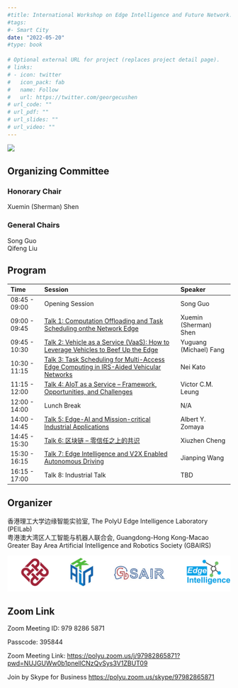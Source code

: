 ```yaml
---
#title: International Workshop on Edge Intelligence and Future Network: towards Ubiquitous Connectivity 
#tags:
#- Smart City
date: "2022-05-20"
#type: book

# Optional external URL for project (replaces project detail page).
# links:
# - icon: twitter
#   icon_pack: fab
#   name: Follow
#   url: https://twitter.com/georgecushen
# url_code: ""
# url_pdf: ""
# url_slides: ""
# url_video: ""
---
```


![](feature.png)

## Organizing Committee

### Honorary Chair 
Xuemin (Sherman) Shen

### General Chairs 
Song Guo   
Qifeng Liu

## Program 

| Time          | Session                                                      | Speaker                         |
| :------------ | :----------------------------------------------------------- | :------------------------------ |
| 08:45 - 09:00 | Opening Session                                              | Song Guo |
| 09:00 - 09:45 | [Talk 1: Computation Offloading and Task Scheduling onthe Network Edge](talk1) | Xuemin (Sherman) Shen           |
| 09:45 - 10:30 | [Talk 2: Vehicle as a Service (VaaS): How to Leverage Vehicles to Beef Up the Edge](talk2) | Yuguang (Michael) Fang          |
| 10:30 - 11:15 | [Talk 3: Task Scheduling for Multi-Access Edge Computing in IRS-Aided Vehicular Networks](talk3) | Nei Kato                        |
| 11:15 - 12:00 | [Talk 4: AIoT as a Service – Framework, Opportunities, and Challenges](talk4) | Victor C.M. Leung               |
| 12:00 - 14:00 | Lunch Break                                                  | N/A                             |
| 14:00 - 14:45 | [Talk 5: Edge-AI and Mission-critical Industrial Applications](talk5) | Albert Y. Zomaya                |
| 14:45 - 15:30 | [Talk 6: 区块链 – 零信任之上的共识](talk6)                   | Xiuzhen Cheng                   |
| 15:30 - 16:15 | [Talk 7: Edge Intelligence and V2X Enabled Autonomous Driving](talk7) | Jianping Wang                   |
| 16:15 - 17:00 | Talk 8: Industrial Talk                                      | TBD                             |

## Organizer
香港理工大学边缘智能实验室, The PolyU Edge Intelligence Laboratory (PEILab)  
粤港澳大湾区人工智能与机器人联合会, Guangdong-Hong Kong-Macao Greater Bay Area Artificial Intelligence and Robotics Society (GBAIRS)  

![](org.png)

## Zoom Link

Zoom Meeting ID: 979 8286 5871

Passcode: 395844

Zoom Meeting Link: https://polyu.zoom.us/j/97982865871?pwd=NUJGUWw0b1pnellCNzQvSys3V1ZBUT09

Join by Skype for Business https://polyu.zoom.us/skype/97982865871
